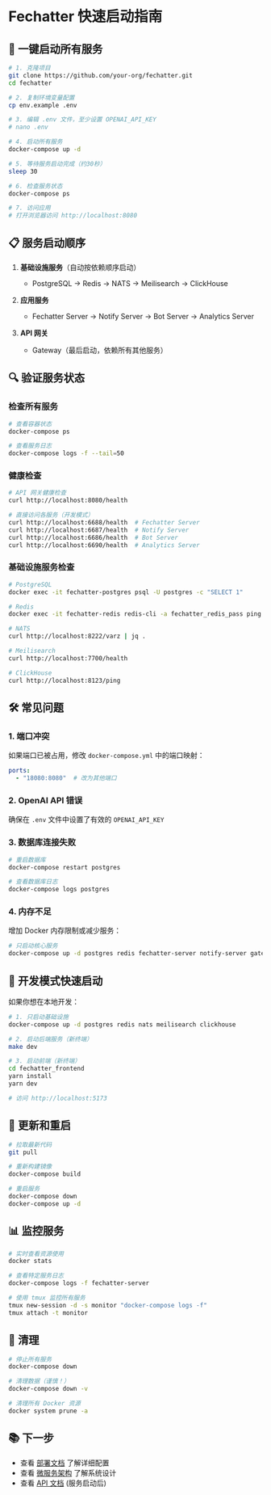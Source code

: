 # Fechatter 快速启动指南

## 🚀 一键启动所有服务

```bash
# 1. 克隆项目
git clone https://github.com/your-org/fechatter.git
cd fechatter

# 2. 复制环境变量配置
cp env.example .env

# 3. 编辑 .env 文件，至少设置 OPENAI_API_KEY
# nano .env

# 4. 启动所有服务
docker-compose up -d

# 5. 等待服务启动完成（约30秒）
sleep 30

# 6. 检查服务状态
docker-compose ps

# 7. 访问应用
# 打开浏览器访问 http://localhost:8080
```

## 📋 服务启动顺序

1. **基础设施服务**（自动按依赖顺序启动）
   - PostgreSQL → Redis → NATS → Meilisearch → ClickHouse

2. **应用服务**
   - Fechatter Server → Notify Server → Bot Server → Analytics Server

3. **API 网关**
   - Gateway（最后启动，依赖所有其他服务）

## 🔍 验证服务状态

### 检查所有服务
```bash
# 查看容器状态
docker-compose ps

# 查看服务日志
docker-compose logs -f --tail=50
```

### 健康检查
```bash
# API 网关健康检查
curl http://localhost:8080/health

# 直接访问各服务（开发模式）
curl http://localhost:6688/health  # Fechatter Server
curl http://localhost:6687/health  # Notify Server
curl http://localhost:6686/health  # Bot Server
curl http://localhost:6690/health  # Analytics Server
```

### 基础设施服务检查
```bash
# PostgreSQL
docker exec -it fechatter-postgres psql -U postgres -c "SELECT 1"

# Redis
docker exec -it fechatter-redis redis-cli -a fechatter_redis_pass ping

# NATS
curl http://localhost:8222/varz | jq .

# Meilisearch
curl http://localhost:7700/health

# ClickHouse
curl http://localhost:8123/ping
```

## 🛠️ 常见问题

### 1. 端口冲突
如果端口已被占用，修改 `docker-compose.yml` 中的端口映射：
```yaml
ports:
  - "18080:8080"  # 改为其他端口
```

### 2. OpenAI API 错误
确保在 `.env` 文件中设置了有效的 `OPENAI_API_KEY`

### 3. 数据库连接失败
```bash
# 重启数据库
docker-compose restart postgres

# 查看数据库日志
docker-compose logs postgres
```

### 4. 内存不足
增加 Docker 内存限制或减少服务：
```bash
# 只启动核心服务
docker-compose up -d postgres redis fechatter-server notify-server gateway
```

## 📝 开发模式快速启动

如果你想在本地开发：

```bash
# 1. 只启动基础设施
docker-compose up -d postgres redis nats meilisearch clickhouse

# 2. 启动后端服务（新终端）
make dev

# 3. 启动前端（新终端）
cd fechatter_frontend
yarn install
yarn dev

# 访问 http://localhost:5173
```

## 🔄 更新和重启

```bash
# 拉取最新代码
git pull

# 重新构建镜像
docker-compose build

# 重启服务
docker-compose down
docker-compose up -d
```

## 📊 监控服务

```bash
# 实时查看资源使用
docker stats

# 查看特定服务日志
docker-compose logs -f fechatter-server

# 使用 tmux 监控所有服务
tmux new-session -d -s monitor "docker-compose logs -f"
tmux attach -t monitor
```

## 🧹 清理

```bash
# 停止所有服务
docker-compose down

# 清理数据（谨慎！）
docker-compose down -v

# 清理所有 Docker 资源
docker system prune -a
```

## 📚 下一步

- 查看 [部署文档](./DEPLOYMENT.md) 了解详细配置
- 查看 [微服务架构](./MICROSERVICES_ARCHITECTURE.md) 了解系统设计
- 查看 [API 文档](http://localhost:8080/docs) (服务启动后) 